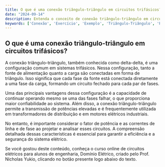 ```yaml
---
title: O que é uma conexão triângulo-triângulo em circuitos trifásicos?
date: "2024-09-14"
description: Entenda o conceito de conexão triângulo-triângulo em circuitos trifásicos e sua importância na engenharia elétrica.
keywords: ['Conexão', 'Exercício', 'Exemplo', 'Triângulo-Triângulo', 'Potência', 'Fator', 'Iniciais']
---
```


## O que é uma conexão triângulo-triângulo em circuitos trifásicos?

A conexão triângulo-triângulo, também conhecida como delta-delta, é uma configuração comum em sistemas trifásicos. Nessa configuração, tanto a fonte de alimentação quanto a carga são conectadas em forma de triângulo. Isso significa que cada fase da fonte está conectada diretamente a uma fase da carga, formando um circuito fechado para cada par de fases.

Uma das principais vantagens dessa configuração é a capacidade de continuar operando mesmo se uma das fases falhar, o que proporciona maior confiabilidade ao sistema. Além disso, a conexão triângulo-triângulo permite a transmissão de potências elevadas e é frequentemente utilizada em transformadores de distribuição e em motores elétricos industriais.

No entanto, é importante considerar o fator de potência e as correntes de linha e de fase ao projetar e analisar esses circuitos. A compreensão detalhada dessas características é essencial para garantir a eficiência e a segurança do sistema elétrico.

Se você gostou deste conteúdo, conheça o curso online de circuitos elétricos para alunos de engenharia, Domínio Elétrico, criado pelo Prof. Nicholas Yukio, clicando no botão presente logo abaixo do texto.